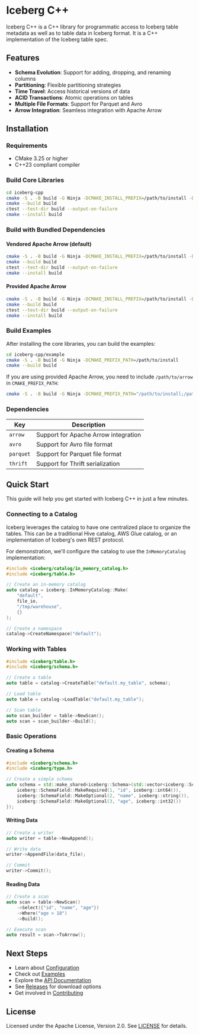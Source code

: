 # Iceberg C++

Iceberg C++ is a C++ library for programmatic access to Iceberg table metadata as well as to table data in Iceberg format. It is a C++ implementation of the Iceberg table spec.

## Features

- **Schema Evolution**: Support for adding, dropping, and renaming columns
- **Partitioning**: Flexible partitioning strategies
- **Time Travel**: Access historical versions of data
- **ACID Transactions**: Atomic operations on tables
- **Multiple File Formats**: Support for Parquet and Avro
- **Arrow Integration**: Seamless integration with Apache Arrow

## Installation

### Requirements

- CMake 3.25 or higher
- C++23 compliant compiler

### Build Core Libraries

```bash
cd iceberg-cpp
cmake -S . -B build -G Ninja -DCMAKE_INSTALL_PREFIX=/path/to/install -DICEBERG_BUILD_STATIC=ON -DICEBERG_BUILD_SHARED=ON
cmake --build build
ctest --test-dir build --output-on-failure
cmake --install build
```

### Build with Bundled Dependencies

#### Vendored Apache Arrow (default)

```bash
cmake -S . -B build -G Ninja -DCMAKE_INSTALL_PREFIX=/path/to/install -DICEBERG_BUILD_BUNDLE=ON
cmake --build build
ctest --test-dir build --output-on-failure
cmake --install build
```

#### Provided Apache Arrow

```bash
cmake -S . -B build -G Ninja -DCMAKE_INSTALL_PREFIX=/path/to/install -DCMAKE_PREFIX_PATH=/path/to/arrow -DICEBERG_BUILD_BUNDLE=ON
cmake --build build
ctest --test-dir build --output-on-failure
cmake --install build
```

### Build Examples

After installing the core libraries, you can build the examples:

```bash
cd iceberg-cpp/example
cmake -S . -B build -G Ninja -DCMAKE_PREFIX_PATH=/path/to/install
cmake --build build
```

If you are using provided Apache Arrow, you need to include `/path/to/arrow` in `CMAKE_PREFIX_PATH`:

```bash
cmake -S . -B build -G Ninja -DCMAKE_PREFIX_PATH="/path/to/install;/path/to/arrow"
```

### Dependencies

| Key | Description |
|-----|-------------|
| `arrow` | Support for Apache Arrow integration |
| `avro` | Support for Avro file format |
| `parquet` | Support for Parquet file format |
| `thrift` | Support for Thrift serialization |

## Quick Start

This guide will help you get started with Iceberg C++ in just a few minutes.

### Connecting to a Catalog

Iceberg leverages the catalog to have one centralized place to organize the tables. This can be a traditional Hive catalog, AWS Glue catalog, or an implementation of Iceberg's own REST protocol.

For demonstration, we'll configure the catalog to use the `InMemoryCatalog` implementation:

```cpp
#include <iceberg/catalog/in_memory_catalog.h>
#include <iceberg/table.h>

// Create an in-memory catalog
auto catalog = iceberg::InMemoryCatalog::Make(
    "default",
    file_io,
    "/tmp/warehouse",
    {}
);

// Create a namespace
catalog->CreateNamespace("default");
```

### Working with Tables

```cpp
#include <iceberg/table.h>
#include <iceberg/schema.h>

// Create a table
auto table = catalog->CreateTable("default.my_table", schema);

// Load table
auto table = catalog->LoadTable("default.my_table");

// Scan table
auto scan_builder = table->NewScan();
auto scan = scan_builder->Build();
```

### Basic Operations

#### Creating a Schema

```cpp
#include <iceberg/schema.h>
#include <iceberg/type.h>

// Create a simple schema
auto schema = std::make_shared<iceberg::Schema>(std::vector<iceberg::SchemaField>{
    iceberg::SchemaField::MakeRequired(1, "id", iceberg::int64()),
    iceberg::SchemaField::MakeOptional(2, "name", iceberg::string()),
    iceberg::SchemaField::MakeOptional(3, "age", iceberg::int32())
});
```

#### Writing Data

```cpp
// Create a writer
auto writer = table->NewAppend();

// Write data
writer->AppendFile(data_file);

// Commit
writer->Commit();
```

#### Reading Data

```cpp
// Create a scan
auto scan = table->NewScan()
    ->Select({"id", "name", "age"})
    ->Where("age > 18")
    ->Build();

// Execute scan
auto result = scan->ToArrow();
```

## Next Steps

- Learn about [Configuration](configuration.md)
- Check out [Examples](examples.md)
- Explore the [API Documentation](api/index.md)
- See [Releases](releases.md) for download options
- Get involved in [Contributing](contributing.md)

## License

Licensed under the Apache License, Version 2.0. See [LICENSE](https://github.com/apache/iceberg-cpp/blob/main/LICENSE) for details.
